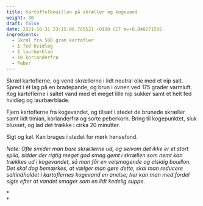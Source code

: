 ```yaml
---
title: Kartoffelbouillon på skræller og kogevand
weight: 30
draft: false
date: 2021-10-31 23:15:06.785521 +0100 CET m=+0.040271585
ingredients:
  - Skræl fra 500 gram kartofler
  - 1 fed hvidløg
  - 1 laurbærblad
  - 10 korianderfrø
  - Peber
---
```




Skræl kartoflerne, og vend skrællerne i lidt neutral olie med et nip
salt. Spred i ét lag på en bradepande, og brun i ovnen ved 175 grader
varmluft. Kog kartoflerne i saltet vand med et meget lille nip sukker
samt et helt fed hvidløg og laurbærblade.

Fjern kartoflerne fra kogevandet, og tilsæt i stedet de brunede skræller
samt lidt timian, korianderfrø og sorte peberkorn. Bring til
kogepunktet, sluk blusset, og lad det trække i cirka 20 minutter.

Sigt og køl. Kan bruges i stedet for mørk hønsefond.

*Note: Ofte smider man bare skrællerne ud, og selvom det ikke er et
stort spild, sidder der rigtig meget god smag gemt i skrællen som nemt
kan trækkes ud i kogevandet, så man får en velsmagende og alsidig
bouillon. Det skal dog bemærkes, at vælger man gøre dette, skal man
reducere saltindholdet i kartoflernes kogevand en anelse; her kan man
med fordel sigte efter at vandet smager som en lidt kedelig suppe.*

*\
*

